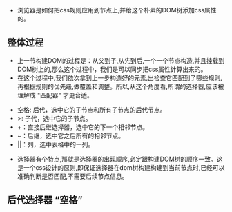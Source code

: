 * 浏览器是如何把css规则应用到节点上,并给这个朴素的DOM树添加css属性的。

## 整体过程
* 上一节构建DOM的过程是：从父到子,从先到后,一个一个节点构造,并且挂载到DOM树上的,那么这个过程中，我们是可以同步把css属性计算出来的。
* 在这个过程中,我们依次拿到上一步构造好的元素,出检查它匹配到了哪些规则,再根据规则的优先级,做覆盖和调整。所以,从这个角度看,所谓的选择器,应该被理解成 "匹配器" 才更合适。


<ul>
<li>空格: 后代，选中它的子节点和所有子节点的后代节点。</li>
<li>&gt;: 子代，选中它的子节点。</li>
<li>+：直接后继选择器，选中它的下一个相邻节点。</li>
<li>~：后继，选中它之后所有的相邻节点。</li>
<li>||：列，选中表格中的一列。</li>
</ul>

* 选择器有个特点,那就是选择器的出现顺序,必定跟构建DOM树的顺序一致。这是一个css设计的原则,即保证选择器在dom树构建构建到当前节点时,已经可以准确判断是否匹配,不需要后续节点信息。

## 后代选择器 “空格”
